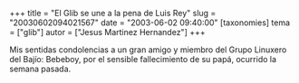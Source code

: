 +++
title = "El Glib se une a la pena de Luis Rey"
slug = "20030602094021567"
date = "2003-06-02 09:40:00"
[taxonomies]
tema = ["glib"]
autor = ["Jesus Martinez Hernandez"]
+++

Mis sentidas condolencias a un gran amigo y miembro del Grupo Linuxero
del Bajío: Bebeboy, por el sensible fallecimiento de su papá, ocurrido
la semana pasada.

